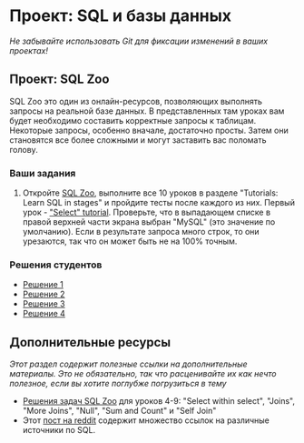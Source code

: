 # Проект: SQL и базы данных
<!-- *...* -->

*Не забывайте использовать Git для фиксации изменений в ваших проектах!*

## Проект: SQL Zoo

SQL Zoo это один из онлайн-ресурсов, позволяющих выполнять запросы на реальной базе данных. В представленных там уроках вам будет необходимо составить корректные запросы к таблицам. Некоторые запросы, особенно вначале, достаточно просты. Затем они становятся все более сложными и могут заставить вас поломать голову.

### Ваши задания

1. Откройте [SQL Zoo](http://sqlzoo.net/wiki/Main_Page), выполните все 10 уроков в разделе "Tutorials: Learn SQL in stages" и пройдите тесты после каждого из них. Первый урок - ["Select" tutorial](http://sqlzoo.net/wiki/SELECT_basics). Проверьте, что в выпадающем списке в правой верхней части экрана выбран "MySQL" (это значение по умолчанию). Если в результате запроса много строк, то они урезаются, так что он может быть не на 100% точным.

### Решения студентов

* [Решение 1](https://github.com/MichaelMagnoli/Web-Dev-Projects/tree/master/The%20Odin%20Project/Ruby%20on%20Rails/SQL%20Zoo)
* [Решение 2](https://github.com/donaldali/odin-rails/tree/master/project_sql)
* [Решение 3](https://github.com/dstodolny/sql_zoo)
* [Решение 4](https://github.com/KevinMulhern/sql_and_databases)


## Дополнительные ресурсы

*Этот раздел содержит полезные ссылки на дополнительные материалы. Это не обязательно, так что расценивайте их как нечто полезное, если вы хотите поглубже погрузиться в тему*


* [Решения задач SQL Zoo](https://djamler.wordpress.com/category/databases/sqlzoo/) для уроков 4-9: "Select within select", "Joins", "More Joins", "Null", "Sum and Count" и "Self Join"
* Этот [пост на reddit](http://www.reddit.com/r/learnprogramming/comments/1a58sb/looking_for_good_resources_to_learn_sql/) содержит множество ссылок на различные источники по SQL.
